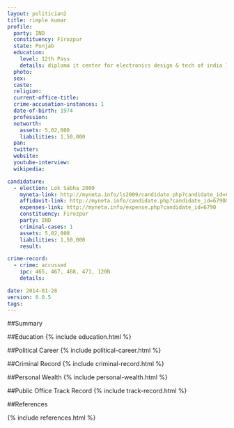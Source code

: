 ```yaml
---
layout: politician2
title: rimple kumar
profile: 
  party: IND
  constituency: Firozpur
  state: Punjab
  education: 
    level: 12th Pass
    details: diploma it center for electronics design & tech of india 1996
  photo: 
  sex: 
  caste: 
  religion: 
  current-office-title: 
  crime-accusation-instances: 1
  date-of-birth: 1974
  profession: 
  networth: 
    assets: 5,02,000
    liabilities: 1,50,000
  pan: 
  twitter: 
  website: 
  youtube-interview: 
  wikipedia: 

candidature: 
  - election: Lok Sabha 2009
    myneta-link: http://myneta.info/ls2009/candidate.php?candidate_id=6790
    affidavit-link: http://myneta.info/candidate.php?candidate_id=6790&scan=original
    expenses-link: http://myneta.info/expense.php?candidate_id=6790
    constituency: Firozpur 
    party: IND
    criminal-cases: 1
    assets: 5,02,000
    liabilities: 1,50,000
    result:  

crime-record: 
  - crime: accussed
    ipc: 465, 467, 468, 471, 120B
    details:  

date: 2014-01-28
version: 0.0.5
tags: 
---
```

##Summary


##Education
{% include education.html %}


##Political Career
{% include political-career.html %}


##Criminal Record
{% include criminal-record.html %}


##Personal Wealth
{% include personal-wealth.html %}


##Public Office Track Record
{% include track-record.html %}


##References


{% include references.html %}